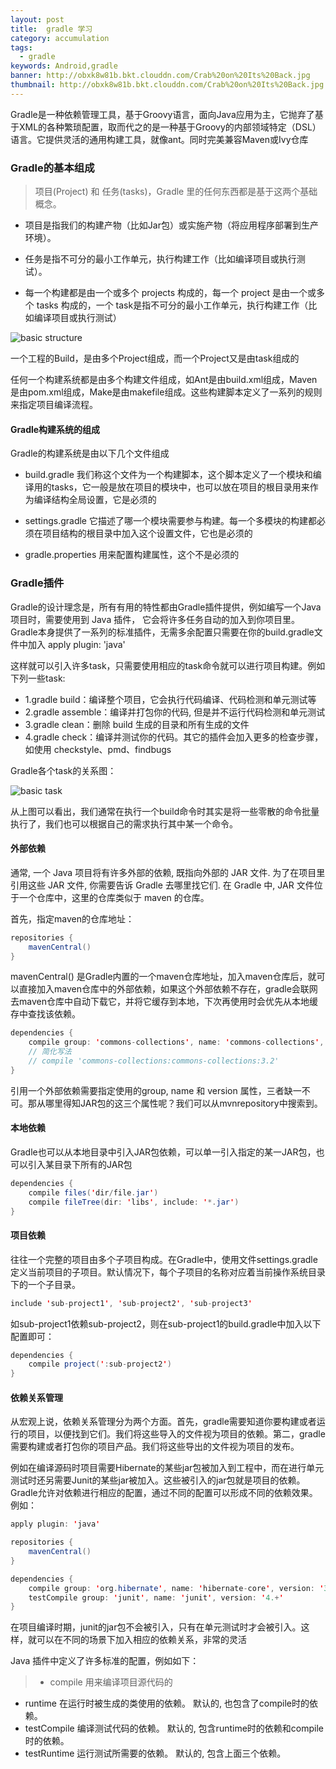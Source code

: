 ```yaml
---
layout: post
title:  gradle 学习
category: accumulation
tags:
  - gradle
keywords: Android,gradle
banner: http://obxk8w81b.bkt.clouddn.com/Crab%20on%20Its%20Back.jpg
thumbnail: http://obxk8w81b.bkt.clouddn.com/Crab%20on%20Its%20Back.jpg
---
```



Gradle是一种依赖管理工具，基于Groovy语言，面向Java应用为主，它抛弃了基于XML的各种繁琐配置，取而代之的是一种基于Groovy的内部领域特定（DSL）语言。它提供灵活的通用构建工具，就像ant。同时完美兼容Maven或Ivy仓库

### Gradle的基本组成

> 项目(Project) 和 任务(tasks)，Gradle 里的任何东西都是基于这两个基础概念。

<!--more-->

- 项目是指我们的构建产物（比如Jar包）或实施产物（将应用程序部署到生产环境）。

- 任务是指不可分的最小工作单元，执行构建工作（比如编译项目或执行测试）。

- 每一个构建都是由一个或多个 projects 构成的，每一个 project 是由一个或多个 tasks 构成的，一个 task是指不可分的最小工作单元，执行构建工作（比如编译项目或执行测试）

![basic structure](http://oui2w5whj.bkt.clouddn.com/blogimages/2016/gradle_structure1.png)

一个工程的Build，是由多个Project组成，而一个Project又是由task组成的

任何一个构建系统都是由多个构建文件组成，如Ant是由build.xml组成，Maven是由pom.xml组成，Make是由makefile组成。这些构建脚本定义了一系列的规则来指定项目编译流程。

#### Gradle构建系统的组成

Gradle的构建系统是由以下几个文件组成

- build.gradle 我们称这个文件为一个构建脚本，这个脚本定义了一个模块和编译用的tasks，它一般是放在项目的模块中，也可以放在项目的根目录用来作为编译结构全局设置，它是必须的

- settings.gradle 它描述了哪一个模块需要参与构建。每一个多模块的构建都必须在项目结构的根目录中加入这个设置文件，它也是必须的

- gradle.properties 用来配置构建属性，这个不是必须的

### Gradle插件
Gradle的设计理念是，所有有用的特性都由Gradle插件提供，例如编写一个Java项目时，需要使用到 Java 插件， 它会将许多任务自动的加入到你项目里。Gradle本身提供了一系列的标准插件，无需多余配置只需要在你的build.gradle文件中加入 apply plugin: 'java'

这样就可以引入许多task，只需要使用相应的task命令就可以进行项目构建。例如下列一些task:

- 1.gradle build：编译整个项目，它会执行代码编译、代码检测和单元测试等
- 2.gradle assemble：编译并打包你的代码, 但是并不运行代码检测和单元测试
- 3.gradle clean：删除 build 生成的目录和所有生成的文件
- 4.gradle check：编译并测试你的代码。其它的插件会加入更多的检查步骤，如使用 checkstyle、pmd、findbugs

Gradle各个task的关系图：

![basic task](http://oui2w5whj.bkt.clouddn.com/blogimages/2016/gradle_task.png)

从上图可以看出，我们通常在执行一个build命令时其实是将一些零散的命令批量执行了，我们也可以根据自己的需求执行其中某一个命令。

#### 外部依赖

通常, 一个 Java 项目将有许多外部的依赖, 既指向外部的 JAR 文件. 为了在项目里引用这些 JAR 文件, 你需要告诉 Gradle 去哪里找它们. 在 Gradle 中, JAR 文件位于一个仓库中，这里的仓库类似于 maven 的仓库。

首先，指定maven的仓库地址：

~~~ Java
repositories {
	mavenCentral()
}
~~~
mavenCentral() 是Gradle内置的一个maven仓库地址，加入maven仓库后，就可以直接加入maven仓库中的外部依赖，如果这个外部依赖不存在，gradle会联网去maven仓库中自动下载它，并将它缓存到本地，下次再使用时会优先从本地缓存中查找该依赖。

~~~ Java
dependencies {
	compile group: 'commons-collections', name: 'commons-collections', version: '3.2'
	// 简化写法
	// compile 'commons-collections:commons-collections:3.2'
}
~~~
引用一个外部依赖需要指定使用的group, name 和 version 属性，三者缺一不可。那从哪里得知JAR包的这三个属性呢？我们可以从mvnrepository中搜索到。

#### 本地依赖

Gradle也可以从本地目录中引入JAR包依赖，可以单一引入指定的某一JAR包，也可以引入某目录下所有的JAR包

~~~ Java
dependencies {
	compile files('dir/file.jar')
	compile fileTree(dir: 'libs', include: '*.jar')
}
~~~
#### 项目依赖

往往一个完整的项目由多个子项目构成。在Gradle中，使用文件settings.gradle定义当前项目的子项目。默认情况下，每个子项目的名称对应着当前操作系统目录下的一个子目录。

~~~ Java
include 'sub-project1', 'sub-project2', 'sub-project3'
~~~
如sub-project1依赖sub-project2，则在sub-project1的build.gradle中加入以下配置即可：

~~~ Java
dependencies {
	compile project(':sub-project2')
}
~~~
#### 依赖关系管理

从宏观上说，依赖关系管理分为两个方面。首先，gradle需要知道你要构建或者运行的项目，以便找到它们。我们将这些导入的文件视为项目的依赖。第二，gradle需要构建或者打包你的项目产品。我们将这些导出的文件视为项目的发布。

例如在编译源码时项目需要Hibernate的某些jar包被加入到工程中，而在进行单元测试时还另需要Junit的某些jar被加入。这些被引入的jar包就是项目的依赖。Gradle允许对依赖进行相应的配置，通过不同的配置可以形成不同的依赖效果。例如：

~~~ Java
apply plugin: 'java'

repositories {
    mavenCentral()
}

dependencies {
    compile group: 'org.hibernate', name: 'hibernate-core', version: '3.6.7.Final'
    testCompile group: 'junit', name: 'junit', version: '4.+'
}
~~~
在项目编译时期，junit的jar包不会被引入，只有在单元测试时才会被引入。这样，就可以在不同的场景下加入相应的依赖关系，非常的灵活

Java 插件中定义了许多标准的配置，例如如下：

> - compile
	用来编译项目源代码的
- runtime
	在运行时被生成的类使用的依赖。 默认的, 也包含了compile时的依赖。
- testCompile
	编译测试代码的依赖。 默认的, 包含runtime时的依赖和compile时的依赖。
- testRuntime
	运行测试所需要的依赖。 默认的, 包含上面三个依赖。
